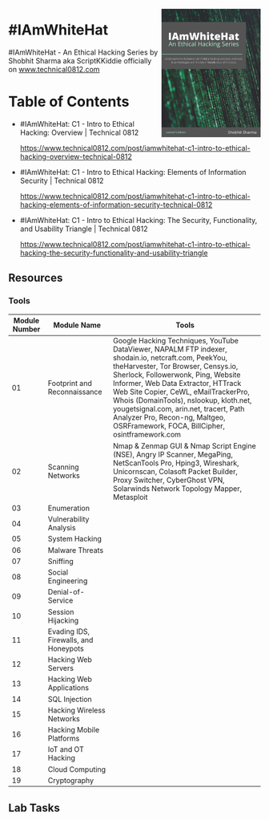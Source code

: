 <a href="https://www.technical0812.com"><img src="frontcover.png" alt="Mastering spaCy" height="256px" align="right"></a>


# #IAmWhiteHat
#IAmWhiteHat - An Ethical Hacking Series by Shobhit Sharma aka ScriptKKiddie officially on www.technical0812.com


# Table of Contents


- #IAmWhiteHat: C1 - Intro to Ethical Hacking: Overview | Technical 0812 

  https://www.technical0812.com/post/iamwhitehat-c1-intro-to-ethical-hacking-overview-technical-0812

- #IAmWhiteHat: C1 - Intro to Ethical Hacking: Elements of Information Security | Technical 0812 

  https://www.technical0812.com/post/iamwhitehat-c1-intro-to-ethical-hacking-elements-of-information-security-technical-0812
  
- #IAmWhiteHat: C1 - Intro to Ethical Hacking: The Security, Functionality, and Usability Triangle | Technical 0812
  
  https://www.technical0812.com/post/iamwhitehat-c1-intro-to-ethical-hacking-the-security-functionality-and-usability-triangle
  
  
## Resources 

### Tools

Module Number | Module Name | Tools
------------- | ----------- | -----
01 | Footprint and Reconnaissance | Google Hacking Techniques, YouTube DataViewer, NAPALM FTP indexer, shodain.io, netcraft.com, PeekYou, theHarvester, Tor Browser, Censys.io, Sherlock, Followerwonk, Ping, Website Informer, Web Data Extractor, HTTrack Web Site Copier, CeWL, eMailTrackerPro, Whois (DomainTools), nslookup, kloth.net, yougetsignal.com, arin.net, tracert, Path Analyzer Pro, Recon-ng, Maltgeo, OSRFramework, FOCA, BillCipher, osintframework.com
02 | Scanning Networks | Nmap & Zenmap GUI & Nmap Script Engine (NSE), Angry IP Scanner, MegaPing, NetScanTools Pro, Hping3, Wireshark, Unicornscan, Colasoft Packet Builder, Proxy Switcher, CyberGhost VPN, Solarwinds Network Topology Mapper, Metasploit
03 | Enumeration
04 | Vulnerability Analysis
05 | System Hacking
06 | Malware Threats
07 | Sniffing
08 | Social Engineering
09 | Denial-of-Service
10 | Session Hijacking 
11 | Evading IDS, Firewalls, and Honeypots
12 | Hacking Web Servers
13 | Hacking Web Applications 
14 | SQL Injection
15 | Hacking Wireless Networks
16 | Hacking Mobile Platforms
17 | IoT and OT Hacking
18 | Cloud Computing
19 | Cryptography

## Lab Tasks

